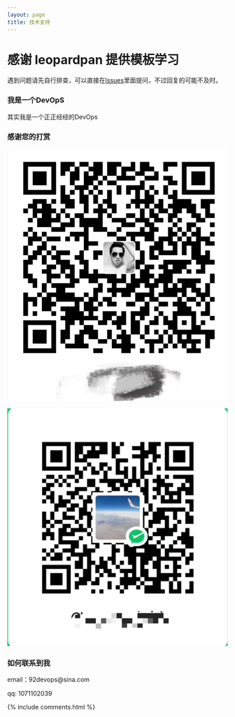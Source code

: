 ```yaml
---
layout: page
title: 技术支持 
---
```


<h1>感谢 leopardpan 提供模板学习</h1>

遇到问题请先自行排查，可以直接在[Issues](https://github.com/leopardpan/leopardpan.github.io/issues)里面提问，不过回复的可能不及时。

<h3> 我是一个DevOpS </h3>

其实我是一个正正经经的DevOps



<h3> 感谢您的打赏 </h3> 

![](/images/payimg/alipayimg.jpg)

![](/images/payimg/weipayimg.jpg)

<h3> 如何联系到我 </h3>

<p> 
email：92devops@sina.com
<p> 
qq: 1071102039
<p> 

{% include comments.html %}

